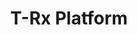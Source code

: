 ---
hackday: 26-london
title: T-Rx Platform
summary: 'A safer way to monitor high risk medications'
thumbnail: t-rx.jpg
team:
- Andrew Sawczenko
- Bernardo Mendes
- '@edithkwkung'
- Esther How
- '@ianmcnicoll'
- '@JamesLai87'
- '@JenniferLiDing'
- Karis Koo
- Keerthana Kumar
- Mia Tran
- Michal Piatkowski
- Selina Tsai
- Sophie Covington
- Steven Lee
- Vivian Leong
links:
  presentation: https://docs.google.com/presentation/d/10UhHT3FJiU1hTQo6I5nztUEsg6EKXinnH3bTrRrwVk0/edit
---